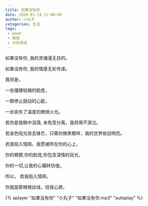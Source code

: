 ```yaml
---
title: 如果没有你
date: 2020-01-19 21:00:00
author: 小丸子
categories: 生活
tags:
 - poem
 - 情感
 - 为你读诗
---
```


如果没有你, 我的灵魂漫无目的。

如果没有你, 我的情感无处传递。

我将是，

一张僵硬枯槁的脸庞，

一颗停止跳动的心脏，

一丝丧失了温度的微弱火光。

若你是我眼中泪滴, 未免受分离，我将用不哭泣。

若金色阳光敛去锋芒，只需你微笑模样，我的世界依旧明亮。

若我陷入情网，我愿被所在你的心上，

你的臂膀,你的脸庞,你包含深情的目光，

你的一切,让我的心辗转彷徨。

所以， 若我陷入情网，

你就是那根根丝线，绕我心房。

{% aplayer "如果没有你" "小丸子" "如果没有你.mp3" "autoplay"  %}